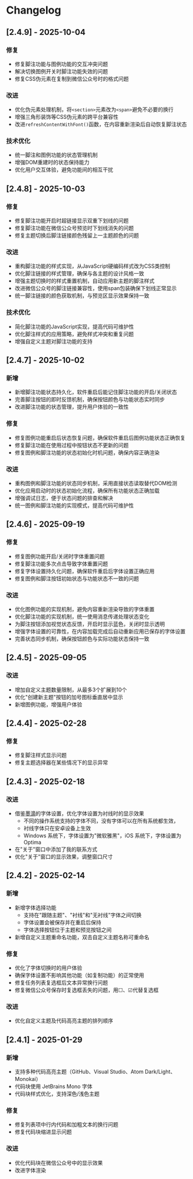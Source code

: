 # Changelog

## [2.4.9] - 2025-10-04

### 修复
- 修复脚注功能与图例功能的交互冲突问题
- 解决切换图例开关时脚注功能失效的问题
- 修复CSS伪元素在复制到微信公众号时的格式问题

### 改进
- 优化伪元素处理机制，将`<section>`元素改为`<span>`避免不必要的换行
- 增强三角形装饰等CSS伪元素的跨平台兼容性
- 改进`refreshContentWithFont()`函数，在内容重新渲染后自动恢复脚注状态

### 技术优化
- 统一脚注和图例功能的状态管理机制
- 增强DOM重建时的状态保持能力
- 优化用户交互体验，避免功能间的相互干扰

## [2.4.8] - 2025-10-03

### 修复
- 修复脚注功能开启时超链接显示双重下划线的问题
- 修复脚注功能在微信公众号预览时下划线消失的问题
- 修复主题切换后脚注链接颜色残留上一主题颜色的问题

### 改进
- 重构脚注功能的样式实现，从JavaScript硬编码样式改为CSS类控制
- 优化脚注链接的样式管理，确保与各主题的设计风格一致
- 增强主题切换时的样式重置机制，自动应用新主题的脚注样式
- 改进微信公众号的脚注链接兼容性，使用span包装确保下划线正常显示
- 统一脚注链接的颜色获取机制，与预览区显示效果保持一致

### 技术优化
- 简化脚注功能的JavaScript实现，提高代码可维护性
- 优化脚注样式的应用策略，避免样式冲突和重复问题
- 增强自定义主题对脚注功能的支持

## [2.4.7] - 2025-10-02

### 新增
- 新增脚注功能状态持久化，软件重启后能记住脚注功能的开启/关闭状态
- 完善脚注按钮的即时反馈机制，确保按钮颜色与功能状态实时同步
- 改进脚注功能的状态管理，提升用户体验的一致性

### 修复
- 修复图例功能重启后状态恢复问题，确保软件重启后图例功能状态正确恢复
- 修复脚注功能在使用过程中按钮状态不更新的问题
- 修复图例和脚注功能的状态初始化时机问题，确保内容正确渲染

### 改进
- 重构图例和脚注功能的状态同步机制，采用直接状态读取替代DOM检测
- 优化应用启动时的状态初始化流程，确保所有功能状态正确加载
- 增强调试日志，便于状态问题的排查和解决
- 统一图例和脚注功能的实现模式，提高代码可维护性

## [2.4.6] - 2025-09-19

### 修复
- 修复图例功能开启/关闭时字体重置问题
- 修复脚注功能多次点击导致字体重置问题
- 修复字体设置持久化问题，确保软件重启后字体设置正确应用
- 修复图例和脚注按钮初始状态与功能状态不一致的问题

### 改进
- 优化图例功能的实现机制，避免内容重新渲染导致的字体重置
- 优化脚注功能的实现机制，统一使用消息传递处理状态变化
- 为脚注按钮添加视觉状态反馈，开启时显示蓝色，关闭时显示透明
- 增强字体设置的可靠性，在内容加载完成后自动重新应用已保存的字体设置
- 完善状态同步机制，确保按钮颜色与实际功能状态保持一致

## [2.4.5] - 2025-09-05

### 改进
- 增加自定义主题数量限制，从最多3个扩展到10个
- 优化"创建新主题"按钮的加号图标垂直居中显示
- 新增图例功能，增强用户体验

## [2.4.4] - 2025-02-28

### 修复
- 修复脚注样式显示问题
- 修复主题选择器在某些情况下的显示异常

## [2.4.3] - 2025-02-18

### 改进
- 借鉴[墨滴](https://mdnice.com/)的字体设置，优化字体设置为衬线时的显示效果
  - 不同的操作系统支持的字体不同，没有字体可以在所有系统都生效，
  - 衬线字体只在安卓设备上生效
  - Windows 系统下，字体设置为"微软雅黑"，iOS 系统下，字体设置为 Optima
- 在"关于"窗口中添加了我的联系方式
- 优化"关于"窗口的显示效果，调整窗口尺寸

## [2.4.2] - 2025-02-14

### 新增
- 新增字体选择功能
  - 支持在"跟随主题"、"衬线"和"无衬线"字体之间切换
  - 字体设置会被保存并在重启后保持
  - 字体选择按钮位于主题和预览按钮之间
- 新增自定义主题重命名功能，双击自定义主题名称可重命名

### 修复
- 优化了字体切换时的用户体验
- 确保字体设置不影响其他功能（如复制功能）的正常使用
- 修复任务列表复选框后文本异常换行问题
- 修复微信公众号保存时复选框丢失的问题，用☐、☑代替复选框

### 改进
- 优化自定义主题及代码高亮主题的排列顺序 

## [2.4.1] - 2025-01-29

### 新增
- 支持多种代码高亮主题（GitHub、Visual Studio、Atom Dark/Light、Monokai）
- 代码块使用 JetBrains Mono 字体
- 代码块样式优化，支持深色/浅色主题

### 修复
- 修复列表项中行内代码和加粗文本的换行问题
- 修复代码块缩进显示问题

### 改进
- 优化代码块在微信公众号中的显示效果
- 改进字体渲染